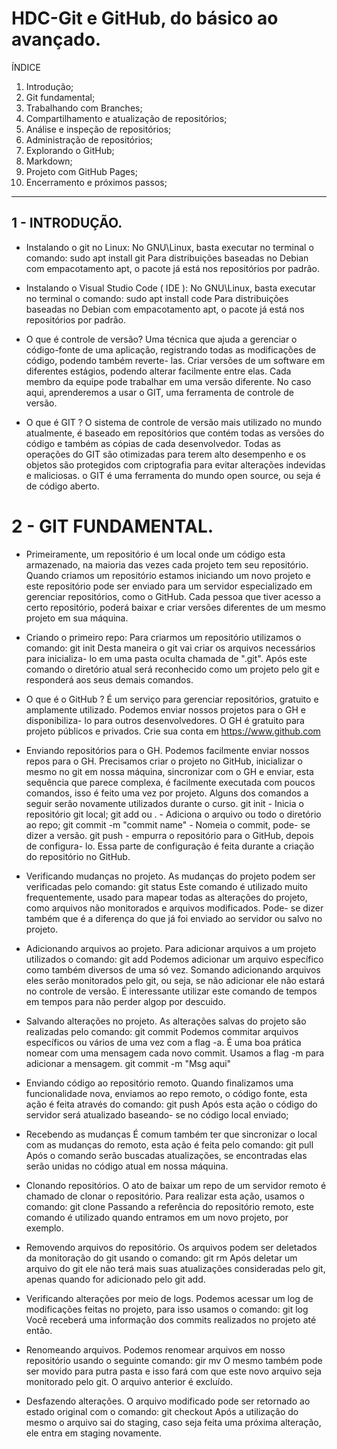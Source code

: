 # HDC-Git e GitHub, do básico ao avançado.

ÍNDICE 

1. Introdução;
2. Git fundamental;
3. Trabalhando com Branches;
4. Compartilhamento e atualização de repositórios;
5. Análise e inspeção de repositórios;
6. Administração de repositórios;
7. Explorando o GitHub;
8. Markdown;
9. Projeto com GitHub Pages;
10. Encerramento e próximos passos;
___________________________________________________

## 1 - INTRODUÇÃO.

* Instalando o git no Linux:
    No GNU\Linux, basta executar no terminal o comando:
        sudo apt install git
    Para distribuições baseadas no Debian com empacotamento apt, o pacote já está nos repositórios por padrão.
    
* Instalando o Visual Studio Code ( IDE ):
    No GNU\Linux, basta executar no terminal o comando:
        sudo apt install code
    Para distribuições baseadas no Debian com empacotamento apt, o pacote já está nos repositórios por padrão.
    
* O que é controle de versão?
    Uma técnica que ajuda a gerenciar o código-fonte de uma aplicação, registrando todas as modificações de código, podendo também reverte- las. Criar versões de um software em diferentes estágios, podendo alterar facilmente entre elas. Cada membro da equipe pode trabalhar em uma versão diferente. No caso aqui, aprenderemos a usar o GIT, uma ferramenta de controle de versão.
    
* O que é GIT ?
    O sistema de controle de versão mais utilizado no mundo atualmente, é baseado em repositórios que contém todas as versões do código e também as cópias de cada desenvolvedor. Todas as operações do GIT são otimizadas para terem alto desempenho e os objetos são protegidos com criptografia para evitar alterações indevidas e maliciosas. o GIT é uma ferramenta do mundo open source, ou seja é de código aberto.

# 2 - GIT FUNDAMENTAL.

* Primeiramente, um repositório é um local onde um código esta armazenado, na maioria das vezes cada projeto tem seu repositório. Quando criamos um repositório estamos iniciando um novo projeto e este repositório pode ser enviado para um servidor especializado em gerenciar repositórios, como o GitHub.
    Cada pessoa que tiver acesso a certo repositório, poderá baixar e criar versões diferentes de um mesmo projeto em sua máquina.
    
* Criando o primeiro repo:
    Para criarmos um repositório utilizamos o comando:
        git init
    Desta maneira o git vai criar os arquivos necessários para inicializa- lo em uma pasta oculta chamada de ".git".
    Após este comando o diretório atual será reconhecido como um projeto pelo git e responderá aos seus demais comandos.
    
* O que é o GitHub ?
    É um serviço para gerenciar repositórios, gratuito e amplamente utilizado. Podemos enviar nossos projetos para o GH e disponibiliza- lo para outros desenvolvedores. O GH é gratuito para projeto públicos e privados.
    Crie sua conta em https://www.github.com
    
* Enviando repositórios para o GH.
    Podemos facilmente enviar nossos repos para o GH.
    Precisamos criar o projeto no GitHub, inicializar o mesmo no git em nossa máquina, sincronizar com o GH e enviar, esta sequência que parece complexa, é facilmente executada com poucos comandos, isso é feito uma vez por projeto. Alguns dos comandos a seguir serão novamente utilizados durante o curso.
    git init - Inicia o repositório git local;
    git add <file> ou . - Adiciona o arquivo ou todo o diretório ao repo;
    git commit -m "commit name" - Nomeia o commit, pode- se dizer a versão.
    git push - empurra o repositório para o GitHub, depois de configura- lo. Essa parte de configuração é feita durante a criação do repositório no GitHub.
    
* Verificando mudanças no projeto.
    As mudanças do projeto podem ser verificadas pelo comando:
        git status
    Este comando é utilizado muito frequentemente, usado para mapear todas as alterações do projeto, como arquivos não monitorados e arquivos modificados. Pode- se dizer também que é a diferença do que já foi enviado ao servidor ou salvo no projeto.

* Adicionando arquivos ao projeto.
    Para adicionar arquivos a um projeto utilizados o comando:
        git add
    Podemos adicionar um arquivo específico como também diversos de uma só vez. Somando adicionando arquivos eles serão monitorados pelo git, ou seja, se não adicionar ele não estará no controle de versão.
    É interessante utilizar este comando de tempos em tempos para não perder algop por descuido.

* Salvando alterações no projeto.
    As alterações salvas do projeto são realizadas pelo comando:
        git commit
    Podemos commitar arquivos específicos ou vários de uma vez com a flag -a. É uma boa prática nomear com uma mensagem cada novo commit. Usamos a flag -m para adicionar a mensagem.
        git commit -m "Msg aqui"

* Enviando código ao repositório remoto.
    Quando finalizamos uma funcionalidade nova, enviamos ao repo remoto, o código fonte, esta ação é feita através do comando:
        git push
    Após esta ação o código do servidor será atualizado baseando- se no código local enviado;

* Recebendo as mudanças
    É comum também ter que sincronizar o local com as mudanças do remoto, esta ação é feita pelo comando:
        git pull
    Após o comando serão buscadas atualizações, se encontradas elas serão unidas no código atual em nossa máquina.

* Clonando repositórios.
    O ato de baixar um repo de um servidor remoto é chamado de clonar o repositório.
    Para realizar esta ação, usamos o comando:
        git clone
    Passando a referência do repositório remoto, este comando é utilizado quando entramos em um novo projeto, por exemplo.

* Removendo arquivos do repositório.
    Os arquivos podem ser deletados da monitoração do git usando o comando:
        git rm
    Após deletar um arquivo do git ele não terá mais suas atualizações consideradas pelo git, apenas quando for adicionado pelo git add.

* Verificando alterações por meio de logs.
    Podemos acessar um log de modificações feitas no projeto, para isso usamos o comando:
        git log
    Você receberá uma informação dos commits realizados no projeto até então.

* Renomeando arquivos.
    Podemos renomear arquivos em nosso repositório usando o seguinte comando:
        gir mv <file>
    O mesmo também pode ser movido para putra pasta e isso fará com que este novo arquivo seja monitorado pelo git. 
O arquivo anterior é excluído.

* Desfazendo alterações.
    O arquivo modificado pode ser retornado ao estado original com o comando:
        git checkout
    Após a utilização do mesmo o arquivo sai do staging, caso seja feita uma próxima alteração, ele entra em staging novamente.